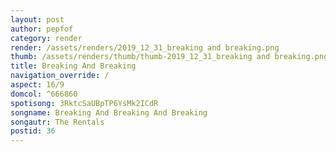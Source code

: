 ```yaml
---
layout: post
author: pepfof
category: render
render: /assets/renders/2019_12_31_breaking and breaking.png
thumb: /assets/renders/thumb/thumb-2019_12_31_breaking and breaking.png
title: Breaking And Breaking
navigation_override: /
aspect: 16/9
domcol: ^666860
spotisong: 3RktcSaUBpTP6YsMk2ICdR
songname: Breaking And Breaking And Breaking
songautr: The Rentals
postid: 36
---
```


<!--USER BEGIN 1-->

<!--USER END 1-->

<!--more-->
<!--USER BEGIN 2-->

<!--USER END 2-->

